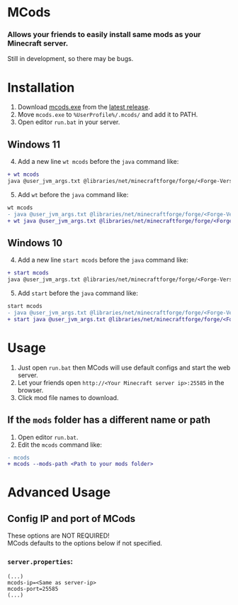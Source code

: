 # MCods
### Allows your friends to easily install same mods as your Minecraft server.
Still in development, so there may be bugs.



# Installation
1. Download [mcods.exe](releases/latest/download/mcods.exe) from the [latest release](releases/latest).
2. Move `mcods.exe` to `%UserProfile%/.mcods/` and add it to PATH.
3. Open editor `run.bat` in your server.

## Windows 11
4. Add a new line `wt mcods` before the `java` command like:
```diff
+ wt mcods
java @user_jvm_args.txt @libraries/net/minecraftforge/forge/<Forge-Version>/win_args.txt %*
```
5. Add `wt` before the `java` command like:
```diff
wt mcods
- java @user_jvm_args.txt @libraries/net/minecraftforge/forge/<Forge-Version>/win_args.txt %*
+ wt java @user_jvm_args.txt @libraries/net/minecraftforge/forge/<Forge-Version>/win_args.txt %*
```

## Windows 10
4. Add a new line `start mcods` before the `java` command like:
```diff
+ start mcods
java @user_jvm_args.txt @libraries/net/minecraftforge/forge/<Forge-Version>/win_args.txt %*
```
5. Add `start` before the `java` command like:
```diff
start mcods
- java @user_jvm_args.txt @libraries/net/minecraftforge/forge/<Forge-Version>/win_args.txt %*
+ start java @user_jvm_args.txt @libraries/net/minecraftforge/forge/<Forge-Version>/win_args.txt %*
```



# Usage
1. Just open `run.bat` then MCods will use default configs and start the web server.
2. Let your friends open `http://<Your Minecraft server ip>:25585` in the browser.
3. Click mod file names to download.

## If the `mods` folder has a different name or path
1. Open editor `run.bat`.
2. Edit the `mcods` command like:
```diff
- mcods
+ mcods --mods-path <Path to your mods folder>
```



# Advanced Usage
<!--Run `mcods --help` to see all available commands.-->

## Config IP and port of MCods
These options are NOT REQUIRED!  
MCods defaults to the options below if not specified.
### `server.properties`:
```properties
(...)
mcods-ip=<Same as server-ip>
mcods-port=25585
(...)
```